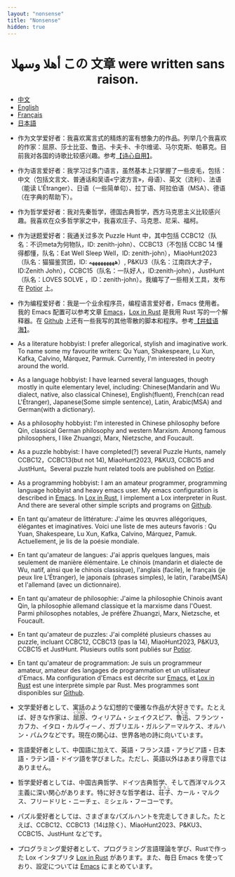 ```yaml
---
layout: "nonsense"
title: "Nonsense"
hidden: true
---
```

<h1 style="text-align: center;">وسھلا‎ أھلا ‎この 文章 were written sans raison.</h1>

<ul class="nav nav-tabs">
<li class="active"><a href="#cn" data-toggle="tab">中文</a></li>
<li><a href="#en" data-toggle="tab">English</a></li>
<li><a href="#fr" data-toggle="tab">Français</a></li>
<li><a href="#jp" data-toggle="tab">日本語</a></li>
</ul>
<div class="tab-content">
<div class="tab-pane active" id="cn">

- 作为文学爱好者：我喜欢寓言式的精炼的富有想象力的作品。列举几个我喜欢的作家：屈原、莎士比亚、鲁迅、卡夫卡、卡尔维诺、马尔克斯、帕慕克。目前我对各国的诗歌比较感兴趣。参考[【诗心自用】](/series/%E8%AF%97%E5%BF%83%E8%87%AA%E7%94%A8/)。

- 作为语言爱好者：我学习过多门语言，虽然基本上只掌握了一些皮毛，包括：中文（包括文言文、普通话和吴语«宁波方言»，母语）、英文（流利）、法语（能读 L'Étranger）、日语（一些简单句）、拉丁语、阿拉伯语（MSA）、德语（在字典的帮助下）。

- 作为哲学爱好者：我对先秦哲学，德国古典哲学，西方马克思主义比较感兴趣。我喜欢在众多哲学家之中，我喜欢庄子、马克思、尼采、福柯。

- 作为谜题爱好者：我通关过多次 Puzzle Hunt 中，其中包括 CCBC12（队名：不识meta为何物队，ID: zenith-john）、CCBC13（不包括 CCBC 14 懂得都懂，队名：Eat Well Sleep Well，ID: zenith-john），MiaoHunt2023（队名：猫猫鉴赏团，ID: هههههههههه）, P&KU3（队名：江南四大才子，ID:Zenith John），CCBC15（队名：一队好人，ID:zenith-john），JustHunt（队名：LOVES SOLVE
，ID：zenith-john）。我编写了一些相关工具，发布在 [Potior](https://zenith-john.github.io/potior/) 上。

- 作为编程爱好者：我是一个业余程序员，编程语言爱好者，Emacs 使用者。我的 Emacs 配置可以参考文章 [Emacs](/post/emacs_configuration)，[Lox in Rust](https://github.com/zenith-john/lox-in-rust) 是我用 Rust 写的一个解释器。在 [Github](https://github.com/zenith-john/) 上还有一些我写的其他零散的脚本和程序。参考[【井蛙语海】](/series/%E4%BA%95%E8%9B%99%E8%AF%AD%E6%B5%B7/)。

</div>
<div class="tab-pane" id="en">

- As a literature hobbyist: I prefer allegorical, stylish and imaginative work. To name some my favourite writers: Qu Yuan, Shakespeare, Lu Xun, Kafka, Calvino, Márquez, Parmuk. Currently, I'm interested in peotry around the world.

- As a language hobbyist: I have learned several languages, though mostly in quite elementary level, including: Chinese(Mandarin and Wu dialect, native, also classical Chinese), English(fluent), French(can read L'Étranger), Japanese(Some simple sentence), Latin, Arabic(MSA) and German(with a dictionary).

- As a philosophy hobbyist: I'm interested in Chinese philosophy before Qin, classical German philosophy and western Marxism. Among famous philosophers, I like Zhuangzi, Marx, Nietzsche, and Foucault.

- As a puzzle hobbyist: I have completed(?) several Puzzle Hunts, namely CCBC12，CCBC13(but not 14), MiaoHunt2023, P&KU3, CCBC15 and JustHunt。Several puzzle hunt related tools are published on [Potior](https://zenith-john.github.io/potior/).

- As a programming hobbyist: I am an amateur programmer, programming language hobbyist and heavy emacs user. My emacs configuration is described in [Emacs](/post/emacs_configuration). In [Lox in Rust](https://github.com/zenith-john/lox-in-rust), I implement a Lox interpreter in Rust. And there are several other simple scripts and programs on [Github](https://github.com/zenith-john/).

</div>
<div class="tab-pane" id="fr">

- En tant qu'amateur de littérature: J'aime les œuvres allégoriques, élégantes et imaginatives. Voici une liste de mes auteurs favoris : Qu Yuan, Shakespeare, Lu Xun, Kafka, Calvino, Márquez, Pamuk. Actuellement, je lis de la poésie mondiale.

- En tant qu'amateur de langues: J'ai appris quelques langues, mais seulement de manière élémentaire. Le chinois (mandarin et dialecte de Wu, natif, ainsi que le chinois classique), l'anglais (facile), le français (je peux lire L’Étranger), le japonais (phrases simples), le latin, l'arabe(MSA) et l'allemand (avec un dictionnaire).

- En tant qu'amateur de philosophie: J'aime la philosophie Chinois avant Qin, la philosophie allemand classique et la marxisme dans l'Ouest. Parmi philosophes notables, Je préfère Zhuangzi, Marx, Nietzsche, et Foucault.

- En tant qu'amateur de puzzles: J'ai complété plusieurs chasses au puzzle, incluant CCBC12, CCBC13 (pas la 14), MiaoHunt2023, P&KU3, CCBC15 et JustHunt. Plusieurs outils sont publiés sur [Potior](https://zenith-john.github.io/potior/).

- En tant qu'amateur de programmation: Je suis un programmeur amateur, amateur des langages de programmation et un utilisateur d'Emacs. Ma configuration d'Emacs est décrite sur [Emacs](/post/emacs_configuration), et [Lox in Rust](https://github.com/zenith-john/lox-in-rust) est une interprète simple par Rust. Mes programmes sont disponibles sur [Github](https://github.com/zenith-john/).

</div>
<div class="tab-pane" id="jp">

- 文学愛好者として、寓話のような幻想的で優雅な作品が大好きです。たとえば、好きな作家は、<ruby>屈原<rp>(</rp><rt>くつげん</rt><rp>)</rp></ruby>、ウィリアム・シェイクスピア、<ruby>魯迅<rp>(</rp><rt>ろじん</rt><rp>)</rp></ruby>、フランツ・カフカ、イタロ・カルヴィーノ、ガブリエル・ガルシア＝マルケス、オルハン・パムクなどです。現在の関心は、世界各地の詩に向いています。

- 言語愛好者として、中国語に加えて、英語・フランス語・アラビア語・日本語・ラテン語・ドイツ語を学びました。ただし、英語以外はあまり得意ではありません。

- 哲学愛好者としては、中国古典哲学、ドイツ古典哲学、そして西洋マルクス主義に深い関心があります。特に好きな哲学者は、<ruby>荘子<rp>(</rp><rt>そうし</rt><rp>)</rp></ruby>、カール・マルクス、フリードリヒ・ニーチェ、ミシェル・フーコーです。

- パズル愛好者としては、さまざまなパズルハントを完走してきました。たとえば、CCBC12、CCBC13（14は除く）、MiaoHunt2023、P&KU3、CCBC15、JustHunt などです。

- プログラミング愛好者として、プログラミング言語理論を学び、Rustで作った Lox インタプリタ [Lox in Rust](https://github.com/zenith-john/lox-in-rust) があります。また、毎日 Emacs を使っており、設定については [Emacs](/post/emacs_configuration) にまとめています。
</div>
</div>
